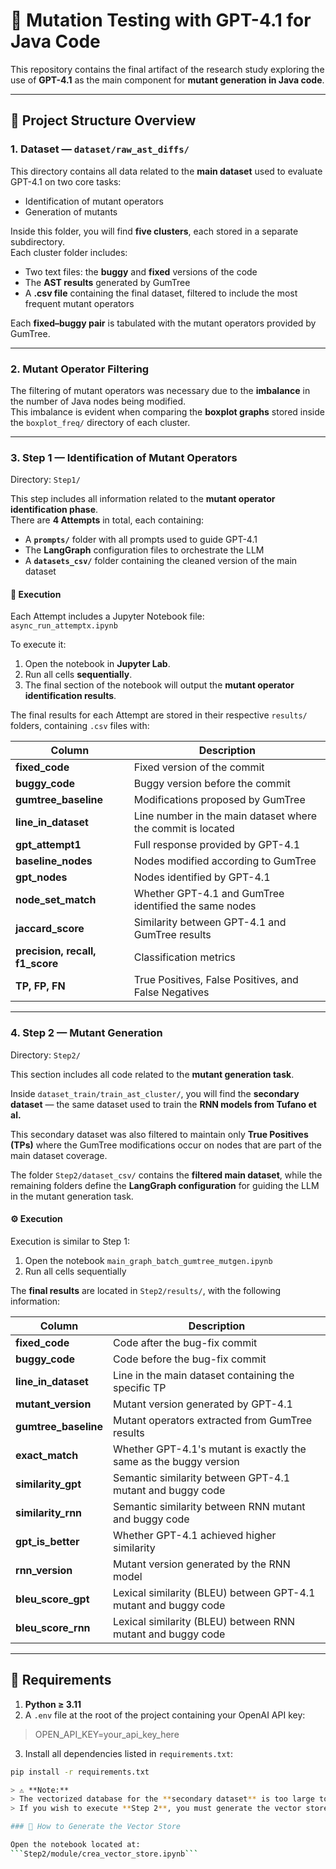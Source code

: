 # 🧬 Mutation Testing with GPT-4.1 for Java Code

This repository contains the final artifact of the research study exploring the use of **GPT-4.1** as the main component for **mutant generation in Java code**.

---

## 📂 Project Structure Overview

### **1. Dataset — `dataset/raw_ast_diffs/`**

This directory contains all data related to the **main dataset** used to evaluate GPT-4.1 on two core tasks:

- Identification of mutant operators  
- Generation of mutants

Inside this folder, you will find **five clusters**, each stored in a separate subdirectory.  
Each cluster folder includes:

- Two text files: the **buggy** and **fixed** versions of the code  
- The **AST results** generated by GumTree  
- A **.csv file** containing the final dataset, filtered to include the most frequent mutant operators  

Each **fixed–buggy pair** is tabulated with the mutant operators provided by GumTree.

---

### **2. Mutant Operator Filtering**

The filtering of mutant operators was necessary due to the **imbalance** in the number of Java nodes being modified.  
This imbalance is evident when comparing the **boxplot graphs** stored inside the `boxplot_freq/` directory of each cluster.

---

### **3. Step 1 — Identification of Mutant Operators**

Directory: `Step1/`

This step includes all information related to the **mutant operator identification phase**.  
There are **4 Attempts** in total, each containing:

- A **`prompts/`** folder with all prompts used to guide GPT-4.1  
- The **LangGraph** configuration files to orchestrate the LLM  
- A **`datasets_csv/`** folder containing the cleaned version of the main dataset  

#### 🧠 Execution

Each Attempt includes a Jupyter Notebook file:  
`async_run_attemptx.ipynb`  

To execute it:

1. Open the notebook in **Jupyter Lab**.  
2. Run all cells **sequentially**.  
3. The final section of the notebook will output the **mutant operator identification results**.

The final results for each Attempt are stored in their respective `results/` folders, containing `.csv` files with:

| Column | Description |
|--------|--------------|
| **fixed_code** | Fixed version of the commit |
| **buggy_code** | Buggy version before the commit |
| **gumtree_baseline** | Modifications proposed by GumTree |
| **line_in_dataset** | Line number in the main dataset where the commit is located |
| **gpt_attempt1** | Full response provided by GPT-4.1 |
| **baseline_nodes** | Nodes modified according to GumTree |
| **gpt_nodes** | Nodes identified by GPT-4.1 |
| **node_set_match** | Whether GPT-4.1 and GumTree identified the same nodes |
| **jaccard_score** | Similarity between GPT-4.1 and GumTree results |
| **precision, recall, f1_score** | Classification metrics |
| **TP, FP, FN** | True Positives, False Positives, and False Negatives |

---

### **4. Step 2 — Mutant Generation**

Directory: `Step2/`

This section includes all code related to the **mutant generation task**.

Inside `dataset_train/train_ast_cluster/`, you will find the **secondary dataset** — the same dataset used to train the **RNN models from Tufano et al.**

This secondary dataset was also filtered to maintain only **True Positives (TPs)** where the GumTree modifications occur on nodes that are part of the main dataset coverage.

The folder `Step2/dataset_csv/` contains the **filtered main dataset**, while the remaining folders define the **LangGraph configuration** for guiding the LLM in the mutant generation task.

#### ⚙️ Execution

Execution is similar to Step 1:

1. Open the notebook `main_graph_batch_gumtree_mutgen.ipynb`  
2. Run all cells sequentially  

The **final results** are located in `Step2/results/`, with the following information:

| Column | Description |
|--------|--------------|
| **fixed_code** | Code after the bug-fix commit |
| **buggy_code** | Code before the bug-fix commit |
| **line_in_dataset** | Line in the main dataset containing the specific TP |
| **mutant_version** | Mutant version generated by GPT-4.1 |
| **gumtree_baseline** | Mutant operators extracted from GumTree results |
| **exact_match** | Whether GPT-4.1's mutant is exactly the same as the buggy version |
| **similarity_gpt** | Semantic similarity between GPT-4.1 mutant and buggy code |
| **similarity_rnn** | Semantic similarity between RNN mutant and buggy code |
| **gpt_is_better** | Whether GPT-4.1 achieved higher similarity |
| **rnn_version** | Mutant version generated by the RNN model |
| **bleu_score_gpt** | Lexical similarity (BLEU) between GPT-4.1 mutant and buggy code |
| **bleu_score_rnn** | Lexical similarity (BLEU) between RNN mutant and buggy code |

---

## 🧰 Requirements

1. **Python ≥ 3.11**  
2. A `.env` file at the root of the project containing your OpenAI API key: 
>OPEN_API_KEY=your_api_key_here 
3. Install all dependencies listed in `requirements.txt`:  
```bash
pip install -r requirements.txt

> ⚠️ **Note:**  
> The vectorized database for the **secondary dataset** is too large to be hosted in this repository.  
> If you wish to execute **Step 2**, you must generate the vector store manually.

### 🧩 How to Generate the Vector Store

Open the notebook located at:  
```Step2/module/crea_vector_store.ipynb```

